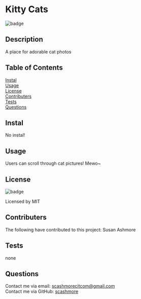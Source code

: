 # Kitty Cats

![badge](https://img.shields.io/badge/license-MIT-yellow.svg)

## Description
 A place for adorable cat photos

## Table of Contents

[Instal](#instal) <br>
[Usage](#usage)  <br>
[License](#license)  <br>
[Contributers](#contributers)  <br>
[Tests](#tests)  <br>
[Questions](#questions) 

## Instal
No instal!

## Usage

Users can scroll through cat pictures! Mewo~

## License

![badge](https://img.shields.io/badge/license-MIT-yellow.svg)

Licensed by MIT

## Contributers

The following have contributed to this project:
Susan Ashmore

## Tests
none

## Questions

Contact me via email: scashmorecitcom@gmail.com <br>
Contact me via GitHub: [scashmore](https://github.com/scashmore)